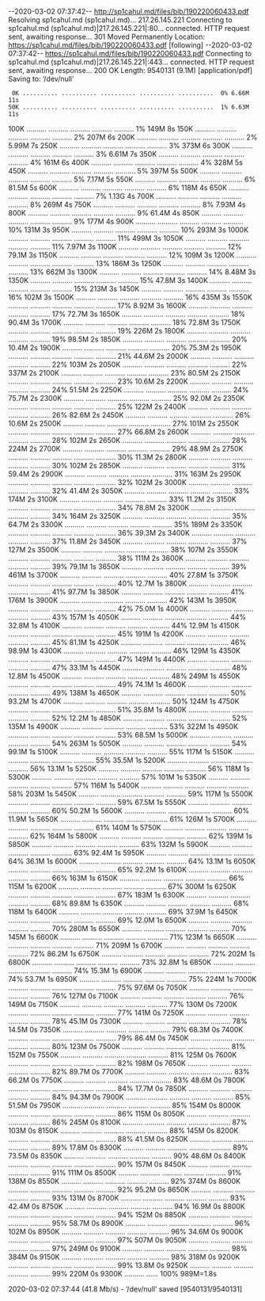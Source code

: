 --2020-03-02 07:37:42--  http://sp1cahul.md/files/bib/190220060433.pdf
Resolving sp1cahul.md (sp1cahul.md)... 217.26.145.221
Connecting to sp1cahul.md (sp1cahul.md)|217.26.145.221|:80... connected.
HTTP request sent, awaiting response... 301 Moved Permanently
Location: https://sp1cahul.md/files/bib/190220060433.pdf [following]
--2020-03-02 07:37:42--  https://sp1cahul.md/files/bib/190220060433.pdf
Connecting to sp1cahul.md (sp1cahul.md)|217.26.145.221|:443... connected.
HTTP request sent, awaiting response... 200 OK
Length: 9540131 (9.1M) [application/pdf]
Saving to: ‘/dev/null’

     0K .......... .......... .......... .......... ..........  0% 6.66M 11s
    50K .......... .......... .......... .......... ..........  1% 6.63M 11s
   100K .......... .......... .......... .......... ..........  1%  149M 8s
   150K .......... .......... .......... .......... ..........  2%  207M 6s
   200K .......... .......... .......... .......... ..........  2% 5.99M 7s
   250K .......... .......... .......... .......... ..........  3%  373M 6s
   300K .......... .......... .......... .......... ..........  3% 6.61M 7s
   350K .......... .......... .......... .......... ..........  4%  161M 6s
   400K .......... .......... .......... .......... ..........  4%  328M 5s
   450K .......... .......... .......... .......... ..........  5%  397M 5s
   500K .......... .......... .......... .......... ..........  5% 7.17M 5s
   550K .......... .......... .......... .......... ..........  6% 81.5M 5s
   600K .......... .......... .......... .......... ..........  6%  118M 4s
   650K .......... .......... .......... .......... ..........  7% 1.13G 4s
   700K .......... .......... .......... .......... ..........  8%  269M 4s
   750K .......... .......... .......... .......... ..........  8% 7.93M 4s
   800K .......... .......... .......... .......... ..........  9% 61.4M 4s
   850K .......... .......... .......... .......... ..........  9%  177M 4s
   900K .......... .......... .......... .......... .......... 10%  131M 3s
   950K .......... .......... .......... .......... .......... 10%  293M 3s
  1000K .......... .......... .......... .......... .......... 11%  499M 3s
  1050K .......... .......... .......... .......... .......... 11% 7.97M 3s
  1100K .......... .......... .......... .......... .......... 12% 79.1M 3s
  1150K .......... .......... .......... .......... .......... 12%  109M 3s
  1200K .......... .......... .......... .......... .......... 13%  186M 3s
  1250K .......... .......... .......... .......... .......... 13%  662M 3s
  1300K .......... .......... .......... .......... .......... 14% 8.48M 3s
  1350K .......... .......... .......... .......... .......... 15% 47.8M 3s
  1400K .......... .......... .......... .......... .......... 15%  213M 3s
  1450K .......... .......... .......... .......... .......... 16%  102M 3s
  1500K .......... .......... .......... .......... .......... 16%  435M 3s
  1550K .......... .......... .......... .......... .......... 17% 8.92M 3s
  1600K .......... .......... .......... .......... .......... 17% 72.7M 3s
  1650K .......... .......... .......... .......... .......... 18% 90.4M 3s
  1700K .......... .......... .......... .......... .......... 18% 72.8M 3s
  1750K .......... .......... .......... .......... .......... 19%  226M 2s
  1800K .......... .......... .......... .......... .......... 19% 98.5M 2s
  1850K .......... .......... .......... .......... .......... 20% 10.4M 2s
  1900K .......... .......... .......... .......... .......... 20% 75.3M 2s
  1950K .......... .......... .......... .......... .......... 21% 44.6M 2s
  2000K .......... .......... .......... .......... .......... 22%  103M 2s
  2050K .......... .......... .......... .......... .......... 22%  337M 2s
  2100K .......... .......... .......... .......... .......... 23% 80.5M 2s
  2150K .......... .......... .......... .......... .......... 23% 10.6M 2s
  2200K .......... .......... .......... .......... .......... 24% 51.5M 2s
  2250K .......... .......... .......... .......... .......... 24% 75.7M 2s
  2300K .......... .......... .......... .......... .......... 25% 92.0M 2s
  2350K .......... .......... .......... .......... .......... 25%  122M 2s
  2400K .......... .......... .......... .......... .......... 26% 82.6M 2s
  2450K .......... .......... .......... .......... .......... 26% 10.6M 2s
  2500K .......... .......... .......... .......... .......... 27%  101M 2s
  2550K .......... .......... .......... .......... .......... 27% 66.8M 2s
  2600K .......... .......... .......... .......... .......... 28%  102M 2s
  2650K .......... .......... .......... .......... .......... 28%  224M 2s
  2700K .......... .......... .......... .......... .......... 29% 48.9M 2s
  2750K .......... .......... .......... .......... .......... 30% 11.3M 2s
  2800K .......... .......... .......... .......... .......... 30%  102M 2s
  2850K .......... .......... .......... .......... .......... 31% 59.4M 2s
  2900K .......... .......... .......... .......... .......... 31%  163M 2s
  2950K .......... .......... .......... .......... .......... 32%  102M 2s
  3000K .......... .......... .......... .......... .......... 32% 41.4M 2s
  3050K .......... .......... .......... .......... .......... 33%  174M 2s
  3100K .......... .......... .......... .......... .......... 33% 11.2M 2s
  3150K .......... .......... .......... .......... .......... 34% 78.8M 2s
  3200K .......... .......... .......... .......... .......... 34%  164M 2s
  3250K .......... .......... .......... .......... .......... 35% 64.7M 2s
  3300K .......... .......... .......... .......... .......... 35%  189M 2s
  3350K .......... .......... .......... .......... .......... 36% 39.3M 2s
  3400K .......... .......... .......... .......... .......... 37% 11.8M 2s
  3450K .......... .......... .......... .......... .......... 37%  127M 2s
  3500K .......... .......... .......... .......... .......... 38%  107M 2s
  3550K .......... .......... .......... .......... .......... 38%  111M 2s
  3600K .......... .......... .......... .......... .......... 39% 79.1M 1s
  3650K .......... .......... .......... .......... .......... 39%  461M 1s
  3700K .......... .......... .......... .......... .......... 40% 27.8M 1s
  3750K .......... .......... .......... .......... .......... 40% 12.7M 1s
  3800K .......... .......... .......... .......... .......... 41% 97.7M 1s
  3850K .......... .......... .......... .......... .......... 41%  176M 1s
  3900K .......... .......... .......... .......... .......... 42%  143M 1s
  3950K .......... .......... .......... .......... .......... 42% 75.0M 1s
  4000K .......... .......... .......... .......... .......... 43%  157M 1s
  4050K .......... .......... .......... .......... .......... 44% 32.8M 1s
  4100K .......... .......... .......... .......... .......... 44% 12.9M 1s
  4150K .......... .......... .......... .......... .......... 45%  191M 1s
  4200K .......... .......... .......... .......... .......... 45% 81.1M 1s
  4250K .......... .......... .......... .......... .......... 46% 98.9M 1s
  4300K .......... .......... .......... .......... .......... 46%  129M 1s
  4350K .......... .......... .......... .......... .......... 47%  149M 1s
  4400K .......... .......... .......... .......... .......... 47% 33.1M 1s
  4450K .......... .......... .......... .......... .......... 48% 12.8M 1s
  4500K .......... .......... .......... .......... .......... 48%  249M 1s
  4550K .......... .......... .......... .......... .......... 49% 74.1M 1s
  4600K .......... .......... .......... .......... .......... 49%  138M 1s
  4650K .......... .......... .......... .......... .......... 50% 93.2M 1s
  4700K .......... .......... .......... .......... .......... 50%  124M 1s
  4750K .......... .......... .......... .......... .......... 51% 35.8M 1s
  4800K .......... .......... .......... .......... .......... 52% 12.2M 1s
  4850K .......... .......... .......... .......... .......... 52%  135M 1s
  4900K .......... .......... .......... .......... .......... 53%  322M 1s
  4950K .......... .......... .......... .......... .......... 53% 68.5M 1s
  5000K .......... .......... .......... .......... .......... 54%  263M 1s
  5050K .......... .......... .......... .......... .......... 54% 99.1M 1s
  5100K .......... .......... .......... .......... .......... 55%  117M 1s
  5150K .......... .......... .......... .......... .......... 55% 35.5M 1s
  5200K .......... .......... .......... .......... .......... 56% 13.1M 1s
  5250K .......... .......... .......... .......... .......... 56%  118M 1s
  5300K .......... .......... .......... .......... .......... 57%  101M 1s
  5350K .......... .......... .......... .......... .......... 57%  116M 1s
  5400K .......... .......... .......... .......... .......... 58%  203M 1s
  5450K .......... .......... .......... .......... .......... 59%  117M 1s
  5500K .......... .......... .......... .......... .......... 59% 67.5M 1s
  5550K .......... .......... .......... .......... .......... 60% 50.2M 1s
  5600K .......... .......... .......... .......... .......... 60% 11.9M 1s
  5650K .......... .......... .......... .......... .......... 61%  126M 1s
  5700K .......... .......... .......... .......... .......... 61%  140M 1s
  5750K .......... .......... .......... .......... .......... 62%  164M 1s
  5800K .......... .......... .......... .......... .......... 62%  139M 1s
  5850K .......... .......... .......... .......... .......... 63%  132M 1s
  5900K .......... .......... .......... .......... .......... 63% 92.4M 1s
  5950K .......... .......... .......... .......... .......... 64% 36.1M 1s
  6000K .......... .......... .......... .......... .......... 64% 13.1M 1s
  6050K .......... .......... .......... .......... .......... 65% 92.2M 1s
  6100K .......... .......... .......... .......... .......... 66%  163M 1s
  6150K .......... .......... .......... .......... .......... 66%  115M 1s
  6200K .......... .......... .......... .......... .......... 67%  300M 1s
  6250K .......... .......... .......... .......... .......... 67%  183M 1s
  6300K .......... .......... .......... .......... .......... 68% 89.8M 1s
  6350K .......... .......... .......... .......... .......... 68%  118M 1s
  6400K .......... .......... .......... .......... .......... 69% 37.9M 1s
  6450K .......... .......... .......... .......... .......... 69% 12.0M 1s
  6500K .......... .......... .......... .......... .......... 70%  280M 1s
  6550K .......... .......... .......... .......... .......... 70%  145M 1s
  6600K .......... .......... .......... .......... .......... 71%  123M 1s
  6650K .......... .......... .......... .......... .......... 71%  209M 1s
  6700K .......... .......... .......... .......... .......... 72% 86.2M 1s
  6750K .......... .......... .......... .......... .......... 72%  202M 1s
  6800K .......... .......... .......... .......... .......... 73% 32.8M 1s
  6850K .......... .......... .......... .......... .......... 74% 15.3M 1s
  6900K .......... .......... .......... .......... .......... 74% 53.7M 1s
  6950K .......... .......... .......... .......... .......... 75%  224M 1s
  7000K .......... .......... .......... .......... .......... 75% 97.6M 0s
  7050K .......... .......... .......... .......... .......... 76%  127M 0s
  7100K .......... .......... .......... .......... .......... 76%  149M 0s
  7150K .......... .......... .......... .......... .......... 77%  130M 0s
  7200K .......... .......... .......... .......... .......... 77%  141M 0s
  7250K .......... .......... .......... .......... .......... 78% 45.1M 0s
  7300K .......... .......... .......... .......... .......... 78% 14.5M 0s
  7350K .......... .......... .......... .......... .......... 79% 68.3M 0s
  7400K .......... .......... .......... .......... .......... 79% 86.4M 0s
  7450K .......... .......... .......... .......... .......... 80%  123M 0s
  7500K .......... .......... .......... .......... .......... 81%  152M 0s
  7550K .......... .......... .......... .......... .......... 81%  125M 0s
  7600K .......... .......... .......... .......... .......... 82%  198M 0s
  7650K .......... .......... .......... .......... .......... 82% 89.7M 0s
  7700K .......... .......... .......... .......... .......... 83% 66.2M 0s
  7750K .......... .......... .......... .......... .......... 83% 48.6M 0s
  7800K .......... .......... .......... .......... .......... 84% 17.7M 0s
  7850K .......... .......... .......... .......... .......... 84% 94.3M 0s
  7900K .......... .......... .......... .......... .......... 85% 51.5M 0s
  7950K .......... .......... .......... .......... .......... 85%  154M 0s
  8000K .......... .......... .......... .......... .......... 86%  115M 0s
  8050K .......... .......... .......... .......... .......... 86%  245M 0s
  8100K .......... .......... .......... .......... .......... 87%  103M 0s
  8150K .......... .......... .......... .......... .......... 88%  145M 0s
  8200K .......... .......... .......... .......... .......... 88% 41.5M 0s
  8250K .......... .......... .......... .......... .......... 89% 17.8M 0s
  8300K .......... .......... .......... .......... .......... 89% 73.5M 0s
  8350K .......... .......... .......... .......... .......... 90% 48.6M 0s
  8400K .......... .......... .......... .......... .......... 90%  157M 0s
  8450K .......... .......... .......... .......... .......... 91%  111M 0s
  8500K .......... .......... .......... .......... .......... 91%  138M 0s
  8550K .......... .......... .......... .......... .......... 92%  374M 0s
  8600K .......... .......... .......... .......... .......... 92% 95.2M 0s
  8650K .......... .......... .......... .......... .......... 93%  131M 0s
  8700K .......... .......... .......... .......... .......... 93% 42.4M 0s
  8750K .......... .......... .......... .......... .......... 94% 16.9M 0s
  8800K .......... .......... .......... .......... .......... 94%  152M 0s
  8850K .......... .......... .......... .......... .......... 95% 58.7M 0s
  8900K .......... .......... .......... .......... .......... 96%  102M 0s
  8950K .......... .......... .......... .......... .......... 96% 34.6M 0s
  9000K .......... .......... .......... .......... .......... 97%  507M 0s
  9050K .......... .......... .......... .......... .......... 97%  249M 0s
  9100K .......... .......... .......... .......... .......... 98%  384M 0s
  9150K .......... .......... .......... .......... .......... 98%  318M 0s
  9200K .......... .......... .......... .......... .......... 99% 13.8M 0s
  9250K .......... .......... .......... .......... .......... 99%  220M 0s
  9300K .......... ......                                     100%  989M=1.8s

2020-03-02 07:37:44 (41.8 Mb/s) - ‘/dev/null’ saved [9540131/9540131]

